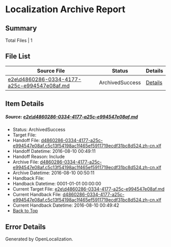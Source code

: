 # <a name='report-top'></a> Localization Archive Report

## Summary
 Total Files | 1

## File List
 Source File | Status | Details 
 ----------- | ------ | ------- 
 [e2e\d4860286-0334-4177-a25c-e994547e08af.md](https://github.com/OpenLocalizationTestOrg/oltest/blob/d11a50fac401dc5d8a449ebfcf30115556f9d8a2/e2e/d4860286-0334-4177-a25c-e994547e08af.md) | ArchivedSuccess | [Details](#85d5a67f5c2350cd290c078158a2911fc75c56a17)

## Item Details
##### <a name='85d5a67f5c2350cd290c078158a2911fc75c56a17'></a> Source: [e2e\d4860286-0334-4177-a25c-e994547e08af.md](https://github.com/OpenLocalizationTestOrg/oltest/blob/d11a50fac401dc5d8a449ebfcf30115556f9d8a2/e2e/d4860286-0334-4177-a25c-e994547e08af.md)
* Status: ArchivedSuccess
* Target File: 
* Handoff File: [d4860286-0334-4177-a25c-e994547e08af.c5c13f54198ac1f465ef5911719ecdf31bc8d524.zh-cn.xlf](https://github.com/OpenLocalizationTestOrg/olhandoff-e2e/blob/612282514cdd0e0b978c3630c51340475bb6bd04/ol-handoff/OpenLocalizationTestOrg/ol-test-zhcn/ci/ht/d4860286-0334-4177-a25c-e994547e08af.c5c13f54198ac1f465ef5911719ecdf31bc8d524.zh-cn.xlf)
* Handoff Datetime: 2016-08-10 00:49:11
* Handoff Reason: Include
* Archive File: [d4860286-0334-4177-a25c-e994547e08af.c5c13f54198ac1f465ef5911719ecdf31bc8d524.zh-cn.xlf](https://github.com/OpenLocalizationTestOrg/olhandoff-e2e/blob/5e1d27e06aab2284e0b6a10a7464b981e64675f4/ol-archive/OpenLocalizationTestOrg/ol-test-zhcn/ci/ht/d4860286-0334-4177-a25c-e994547e08af.c5c13f54198ac1f465ef5911719ecdf31bc8d524.zh-cn.xlf)
* Archive Datetime: 2016-08-10 00:50:11
* Handback File: 
* Handback Datetime: 0001-01-01 00:00:00
* Current Target File: [e2e\d4860286-0334-4177-a25c-e994547e08af.md](https://github.com/OpenLocalizationTestOrg/ol-test-zhcn/blob/6c19181c8b32b91b20414f1a629f775becdbf0c0/e2e/d4860286-0334-4177-a25c-e994547e08af.md)
* Current Handback File: [d4860286-0334-4177-a25c-e994547e08af.c5c13f54198ac1f465ef5911719ecdf31bc8d524.zh-cn.xlf](https://github.com/OpenLocalizationTestOrg/olhandback-e2e/blob/af34d723eaa0562b9f9fe5adbd4d1f2c98c6060b/ol-handback/OpenLocalizationTestOrg/ol-test-zhcn/ci/ht/d4860286-0334-4177-a25c-e994547e08af.c5c13f54198ac1f465ef5911719ecdf31bc8d524.zh-cn.xlf)
* Current Handback Datetime: 2016-08-10 00:49:42
* [Back to Top](#report-top)


## Error Details

Generated by OpenLocalization.
